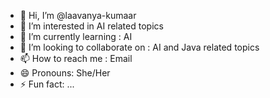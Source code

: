 - 👋 Hi, I’m @laavanya-kumaar
- 👀 I’m interested in AI related topics
- 🌱 I’m currently learning : AI
- 💞️ I’m looking to collaborate on : AI and Java related topics
- 📫 How to reach me : Email 
- 😄 Pronouns: She/Her
- ⚡ Fun fact: ...

<!---
laavanya-kumaar/laavanya-kumaar is a ✨ special ✨ repository because its `README.md` (this file) appears on your GitHub profile.
You can click the Preview link to take a look at your changes.
--->
